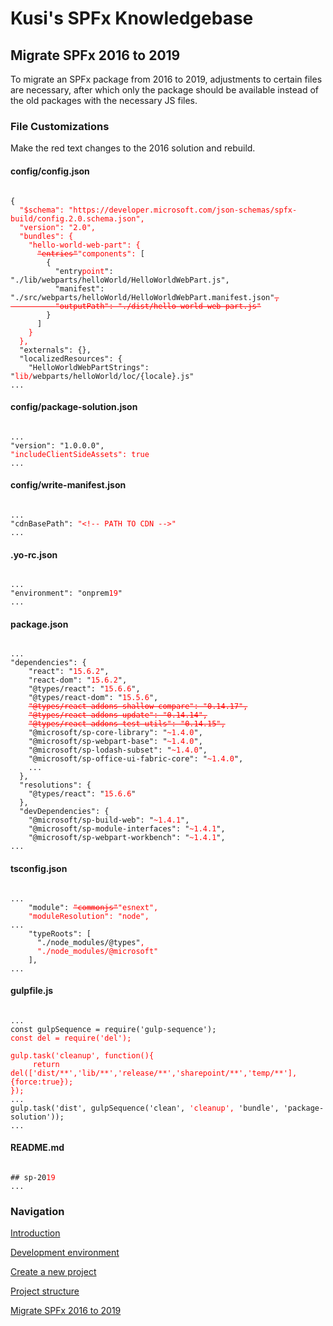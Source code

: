 # Kusi's SPFx Knowledgebase

## Migrate SPFx 2016 to 2019

To migrate an SPFx package from 2016 to 2019, adjustments to certain files are necessary, after which only the package should be available instead of the old packages with the necessary JS files.

### File Customizations

Make the red text changes to the 2016 solution and rebuild.

#### config/config.json

<pre><code>
{
  <span style='color:red'>"$schema": "https://developer.microsoft.com/json-schemas/spfx-build/config.2.0.schema.json",
  "version": "2.0",
  "bundles": {
    "hello-world-web-part": {
      <s>"entries"</s>"components": </span>[
        {
          "entry<span style='color:red'>point</span>": "./lib/webparts/helloWorld/HelloWorldWebPart.js",
          "manifest": "./src/webparts/helloWorld/HelloWorldWebPart.manifest.json"<span style='color:red'><s>,
          "outputPath": "./dist/hello-world-web-part.js"</s></span>
        }
      ]
    <span style='color:red'>}
  },</span>
  "externals": {},
  "localizedResources": {
    "HelloWorldWebPartStrings": "<span style='color:red'>lib/</span>webparts/helloWorld/loc/{locale}.js"
...
</code></pre>

#### config/package-solution.json

<pre><code>
...
"version": "1.0.0.0",
<span style='color:red'>"includeClientSideAssets": true</span>
...
</code></pre>

#### config/write-manifest.json

<pre><code>
...
"cdnBasePath": <span style='color:red'>"&lt;!-- PATH TO CDN --&gt;"</span>
...
</code></pre>

#### .yo-rc.json

<pre><code>
...
"environment": "onprem<span style='color:red'>19</span>"
...
</code></pre>

#### package.json

<pre><code>
...
"dependencies": {
    "react": "<span style='color:red'>15.6.2</span>",
    "react-dom": "<span style='color:red'>15.6.2</span>",
    "@types/react": "<span style='color:red'>15.6.6</span>",
    "@types/react-dom": "<span style='color:red'>15.5.6</span>",
    <span style='color:red'><s>"@types/react-addons-shallow-compare": "0.14.17",</s></span>
    <span style='color:red'><s>"@types/react-addons-update": "0.14.14",</s></span>
    <span style='color:red'><s>"@types/react-addons-test-utils": "0.14.15",</s></span>
    "@microsoft/sp-core-library": "<span style='color:red'>~1.4.0</span>",
    "@microsoft/sp-webpart-base": "<span style='color:red'>~1.4.0</span>",
    "@microsoft/sp-lodash-subset": "<span style='color:red'>~1.4.0</span>",
    "@microsoft/sp-office-ui-fabric-core": "<span style='color:red'>~1.4.0</span>",
    ...
  },
  "resolutions": {
    "@types/react": "<span style='color:red'>15.6.6</span>"
  },
  "devDependencies": {
    "@microsoft/sp-build-web": "<span style='color:red'>~1.4.1</span>",
    "@microsoft/sp-module-interfaces": "<span style='color:red'>~1.4.1</span>",
    "@microsoft/sp-webpart-workbench": "<span style='color:red'>~1.4.1</span>",
...
</code></pre>

#### tsconfig.json

<pre><code>
...
    "module": <span style='color:red'><s>"commonjs"</s>"esnext",
    "moduleResolution": "node",</span>
...
    "typeRoots": [
      "./node_modules/@types"<span style='color:red'>,
      "./node_modules/@microsoft"</span>
    ],
...
</code></pre>

#### gulpfile.js

<pre><code>
...
const gulpSequence = require('gulp-sequence');
<span style='color:red'>const del = require('del');

gulp.task('cleanup', function(){
     return del(['dist/**','lib/**','release/**','sharepoint/**','temp/**'], {force:true});
});</span>
...
gulp.task('dist', gulpSequence('clean', <span style='color:red'>'cleanup',</span> 'bundle', 'package-solution'));
...
</code></pre>

#### README.md

<pre><code>
## sp-20<span style='color:red'>19</span>
...
</code></pre>

### Navigation

[Introduction](intro.md)

[Development environment](devenv.md)

[Create a new project](createProject.md)

[Project structure](projectStructure.md)

[Migrate SPFx 2016 to 2019](migrate16to19.md)
